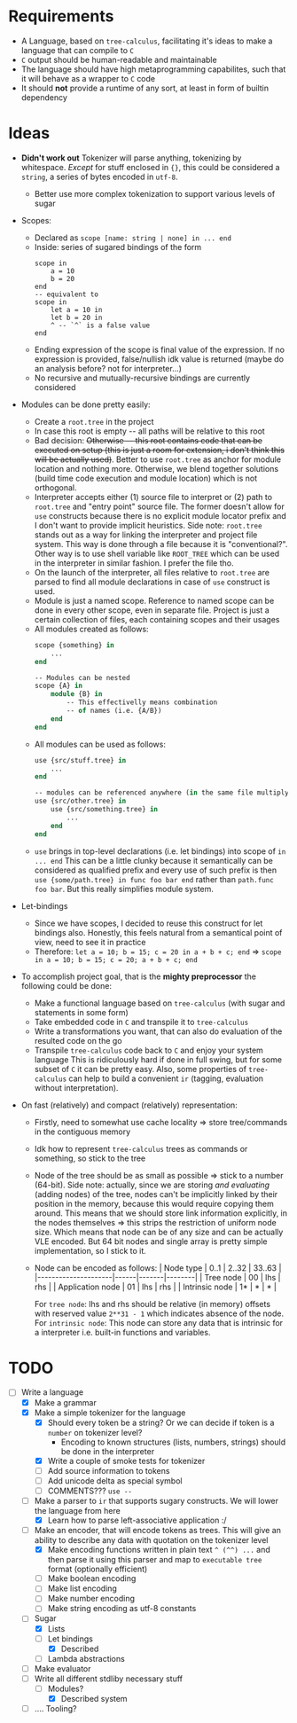 # Requirements

- A Language, based on `tree-calculus`, facilitating it's ideas to make a language that can compile to `C`
- `C` output should be human-readable and maintainable
- The language should have high metaprogramming capabilites, such that it will behave as a wrapper to `C` code
- It should **not** provide a runtime of any sort, at least in form of builtin dependency


# Ideas

- **Didn't work out** <a name="tokenizer">Tokenizer</a> will parse anything, tokenizing by whitespace. *Except* for stuff enclosed in `{}`, this
could be considered a `string`, a series of bytes encoded in `utf-8`.
    - Better use more complex tokenization to support various levels of sugar

- Scopes:
    * Declared as `scope [name: string | none] in ... end`
    * Inside: series of sugared bindings of the form
        ```
        scope in
            a = 10
            b = 20
        end
        -- equivalent to
        scope in
            let a = 10 in
            let b = 20 in
            ^ -- `^` is a false value
        end
        ```
    * Ending expression of the scope is final value of the expression. If no
        expression is provided, false/nullish idk value is returned (maybe 
        do an analysis before? not for interpreter...)
    * No recursive and mutually-recursive bindings are currently considered

- Modules can be done pretty easily:
    * Create a `root.tree` in the project
    * In case this root is empty -- all paths will be relative to this root
    * Bad decision: ~~Otherwise -- this root contains code that can be executed on setup (this is just
        a room for extension, i don't think this will be actually used)~~.
        Better to use `root.tree` as anchor for module location and nothing more.
        Otherwise, we blend together solutions (build time code execution and module location)
        which is not orthogonal.
    * Interpreter accepts either (1) source file to interpret or (2) path to `root.tree` and
        "entry point" source file. The former doesn't allow for `use` constructs because
        there is no explicit module locator prefix and I don't want to provide implicit heuristics.
        Side note: `root.tree` stands out as a way for linking the interpreter and project
        file system. This way is done through a file because it is "conventional?".
        Other way is to use shell variable like `ROOT_TREE` which can be used in the interpreter
        in similar fashion. I prefer the file tho.
    * On the launch of the interpreter, all files relative to `root.tree` are parsed
        to find all module declarations in case of `use` construct is used.
    * Module is just a named scope. Reference to named scope can be done in every other
        scope, even in separate file. Project is just a certain collection of files,
        each containing scopes and their usages
    * All modules created as follows:
        ```ocaml
        scope {something} in
            ...
        end

        -- Modules can be nested
        scope {A} in
            module {B} in
                -- This effectivelly means combination
                -- of names (i.e. {A/B})
            end
        end
        ```
    * All modules can be used as follows:
        ```ocaml
        use {src/stuff.tree} in
            ...
        end

        -- modules can be referenced anywhere (in the same file multiply in any place)
        use {src/other.tree} in
            use {src/something.tree} in
                ...
            end
        end
        ```
    * `use` brings in top-level declarations (i.e. let bindings) into scope of `in ... end`
        This can be a little clunky because it semantically can be considered
        as qualified prefix and every use of such prefix is then
        `use {some/path.tree} in func foo bar end` rather than `path.func foo bar`.
        But this really simplifies module system.

- Let-bindings
    * Since we have scopes, I decided to reuse this construct for let bindings also.
        Honestly, this feels natural from a semantical point of view, need to see it in practice
    * Therefore:
        `let a = 10; b = 15; c = 20 in a + b + c; end`
        =>
        `scope in a = 10; b = 15; c = 20; a + b + c; end`

- To accomplish project goal, that is the **mighty preprocessor** the following could be done:
    - Make a functional language based on `tree-calculus` (with sugar and statements in some form)
    - Take embedded code in `C` and transpile it to `tree-calculus`
    - Write a transformations you want, that can also do evaluation of the resulted code on the go
    - Transpile `tree-calculus` code back to `C` and enjoy your system language
This is ridiculously hard if done in full swing, but for some subset of `C` it can be pretty easy. Also, some properties
of `tree-calculus` can help to build a convenient `ir` (tagging, evaluation without interpretation).

- On fast (relatively) and compact (relatively) representation:
    * Firstly, need to somewhat use cache locality => store tree/commands in the contiguous memory
    * Idk how to represent `tree-calculus` trees as commands or something, so stick to the tree
    * Node of the tree should be as small as possible => stick to a number (64-bit).
        Side note: actually, since we are storing *and evaluating* (adding nodes) of the tree, 
        nodes can't be implicitly linked by their position in the memory, because
        this would require copying them around. This means that we should store link information 
        explicitly, in the nodes themselves => this strips the restriction of uniform node size.
        Which means that node can be of any size and can be actually VLE encoded.
        But 64 bit nodes and single array is pretty simple implementation, so I stick to it.
    * Node can be encoded as follows:
        | Node type           | 0..1 | 2..32 | 33..63 |
        |---------------------|------|-------|--------|
        | Tree node           | 00   | lhs   | rhs    |
        | Application node    | 01   | lhs   | rhs    |
        | Intrinsic node      | 1\*  | \*    | \*     |

        For `tree node`: lhs and rhs should be relative (in memory)
        offsets with reserved value `2**31 - 1` which indicates absence of the node.
        For `intrinsic node`: This node can store any data that is intrinsic for a
        interpreter i.e. built-in functions and variables.

# TODO

- [ ] Write a language
    - [x] Make a grammar
    - [x] Make a simple tokenizer for the language
        - [x] Should every token be a string? Or we can decide if token is a `number` on tokenizer level?
            - Encoding to known structures (lists, numbers, strings) should be done in the interpreter 
        - [x] Write a couple of smoke tests for tokenizer
        - [ ] Add source information to tokens
        - [ ] Add unicode delta as special symbol
        - [ ] COMMENTS??? `use --`
    - [ ] Make a parser to `ir` that supports sugary constructs. We will lower the language from here
        - [x] Learn how to parse left-associative application :/
    - [ ] Make an encoder, that will encode tokens as trees. This
    will give an ability to describe any data with quotation on the tokenizer level
        - [x] Make encoding functions written in plain text `^ (^^) ...` and then parse it using
this parser and map to `executable tree` format (optionally efficient)
        - [ ] Make boolean encoding
        - [ ] Make list encoding
        - [ ] Make number encoding
        - [ ] Make string encoding as utf-8 constants
    - [ ] Sugar
        - [x] Lists
        - [ ] Let bindings
            - [x] Described
        - [ ] Lambda abstractions
    - [ ] Make evaluator
    - [ ] Write all different stdliby necessary stuff
        - [ ] Modules?
            - [x] Described system
    - [ ] .... Tooling?

